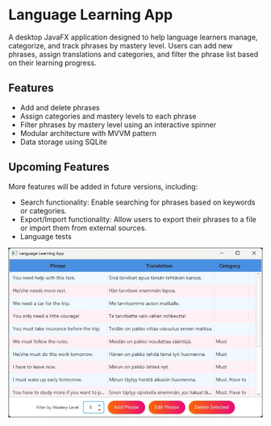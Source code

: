 # Language Learning App

A desktop JavaFX application designed to help language learners manage, categorize, and track phrases by mastery level. Users can add new phrases, assign translations and categories, and filter the phrase list based on their learning progress.

## Features

- Add and delete phrases
- Assign categories and mastery levels to each phrase
- Filter phrases by mastery level using an interactive spinner
- Modular architecture with MVVM pattern
- Data storage using SQLite

## Upcoming Features

More features will be added in future versions, including:

- Search functionality: Enable searching for phrases based on keywords or categories.
- Export/Import functionality: Allow users to export their phrases to a file or import them from external sources.
- Language tests

![App Screenshot 1](assets/images/2025-05-06-2.jpg)
